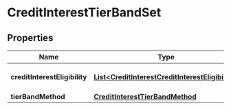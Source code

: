 
# CreditInterestTierBandSet

## Properties
Name | Type | Description | Notes
------------ | ------------- | ------------- | -------------
**creditInterestEligibility** | [**List&lt;CreditInterestCreditInterestEligibility&gt;**](CreditInterestCreditInterestEligibility.md) | Eligibility for credit interest |  [optional]
**tierBandMethod** | [**CreditInterestTierBandMethod**](CreditInterestTierBandMethod.md) |  | 



